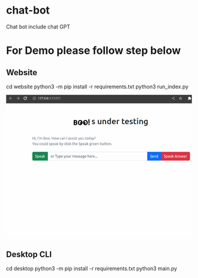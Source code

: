 # chat-bot
Chat bot include chat GPT


# For Demo please follow step below

## Website
cd website
python3 -m pip install -r requirements.txt
python3 run_index.py


![alt demo](img/demo.png)

## Desktop CLI
cd desktop
python3 -m pip install -r requirements.txt
python3 main.py
